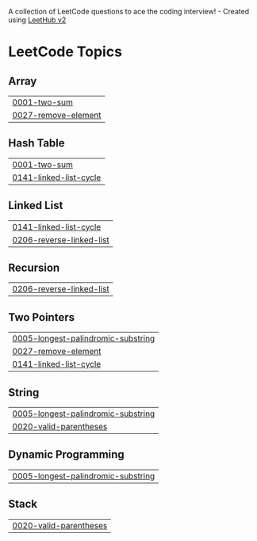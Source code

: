 A collection of LeetCode questions to ace the coding interview! - Created using [LeetHub v2](https://github.com/arunbhardwaj/LeetHub-2.0)
<!---LeetCode Topics Start-->
# LeetCode Topics
## Array
|  |
| ------- |
| [0001-two-sum](https://github.com/Sanjithcode/LeetCode/tree/master/0001-two-sum) |
| [0027-remove-element](https://github.com/Sanjithcode/LeetCode/tree/master/0027-remove-element) |
## Hash Table
|  |
| ------- |
| [0001-two-sum](https://github.com/Sanjithcode/LeetCode/tree/master/0001-two-sum) |
| [0141-linked-list-cycle](https://github.com/Sanjithcode/LeetCode/tree/master/0141-linked-list-cycle) |
## Linked List
|  |
| ------- |
| [0141-linked-list-cycle](https://github.com/Sanjithcode/LeetCode/tree/master/0141-linked-list-cycle) |
| [0206-reverse-linked-list](https://github.com/Sanjithcode/LeetCode/tree/master/0206-reverse-linked-list) |
## Recursion
|  |
| ------- |
| [0206-reverse-linked-list](https://github.com/Sanjithcode/LeetCode/tree/master/0206-reverse-linked-list) |
## Two Pointers
|  |
| ------- |
| [0005-longest-palindromic-substring](https://github.com/Sanjithcode/LeetCode/tree/master/0005-longest-palindromic-substring) |
| [0027-remove-element](https://github.com/Sanjithcode/LeetCode/tree/master/0027-remove-element) |
| [0141-linked-list-cycle](https://github.com/Sanjithcode/LeetCode/tree/master/0141-linked-list-cycle) |
## String
|  |
| ------- |
| [0005-longest-palindromic-substring](https://github.com/Sanjithcode/LeetCode/tree/master/0005-longest-palindromic-substring) |
| [0020-valid-parentheses](https://github.com/Sanjithcode/LeetCode/tree/master/0020-valid-parentheses) |
## Dynamic Programming
|  |
| ------- |
| [0005-longest-palindromic-substring](https://github.com/Sanjithcode/LeetCode/tree/master/0005-longest-palindromic-substring) |
## Stack
|  |
| ------- |
| [0020-valid-parentheses](https://github.com/Sanjithcode/LeetCode/tree/master/0020-valid-parentheses) |
<!---LeetCode Topics End-->